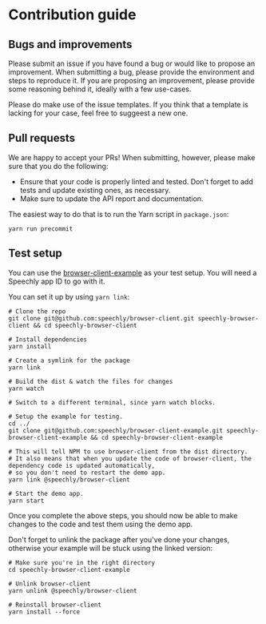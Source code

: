 # Contribution guide

## Bugs and improvements

Please submit an issue if you have found a bug or would like to propose an improvement. When submitting a bug, please provide the environment and steps to reproduce it. If you are proposing an improvement, please provide some reasoning behind it, ideally with a few use-cases.

Please do make use of the issue templates. If you think that a template is lacking for your case, feel free to suggeest a new one.

## Pull requests

We are happy to accept your PRs! When submitting, however, please make sure that you do the following:

- Ensure that your code is properly linted and tested. Don't forget to add tests and update existing ones, as necessary.
- Make sure to update the API report and documentation.

The easiest way to do that is to run the Yarn script in `package.json`:

```shell
yarn run precommit
```

## Test setup

You can use the [browser-client-example](https://github.com/speechly/browser-client-example) as your test setup. You will need a Speechly app ID to go with it.

You can set it up by using `yarn link`:

```shell
# Clone the repo
git clone git@github.com:speechly/browser-client.git speechly-browser-client && cd speechly-browser-client

# Install dependencies
yarn install

# Create a symlink for the package
yarn link

# Build the dist & watch the files for changes
yarn watch

# Switch to a different terminal, since yarn watch blocks.

# Setup the example for testing.
cd ../
git clone git@github.com:speechly/browser-client-example.git speechly-browser-client-example && cd speechly-browser-client-example

# This will tell NPM to use browser-client from the dist directory.
# It also means that when you update the code of browser-client, the dependency code is updated automatically,
# so you don't need to restart the demo app.
yarn link @speechly/browser-client

# Start the demo app.
yarn start
```

Once you complete the above steps, you should now be able to make changes to the code and test them using the demo app.

Don't forget to unlink the package after you've done your changes, otherwise your example will be stuck using the linked version:

```shell
# Make sure you're in the right directory
cd speechly-browser-client-example

# Unlink browser-client
yarn unlink @speechly/browser-client

# Reinstall browser-client
yarn install --force
```
